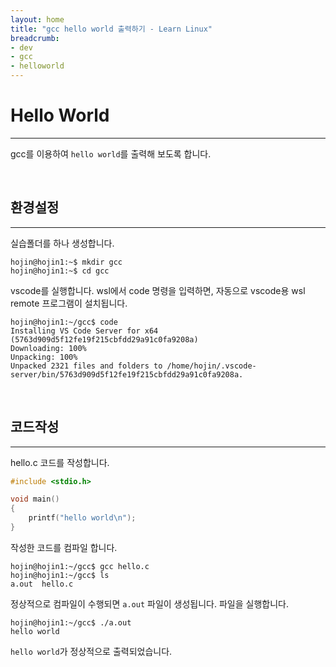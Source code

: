 ```yaml
---
layout: home
title: "gcc hello world 출력하기 - Learn Linux"
breadcrumb:
- dev
- gcc
- helloworld
---
```



# Hello World
---
gcc를 이용하여 `hello world`를 출력해 보도록 합니다.

<br>

## 환경설정
---
실습폴더를 하나 생성합니다.

```console
hojin@hojin1:~$ mkdir gcc
hojin@hojin1:~$ cd gcc
```

vscode를 실행합니다. 
wsl에서 code 명령을 입력하면, 자동으로 vscode용 wsl remote 프로그램이 설치됩니다.

```console
hojin@hojin1:~/gcc$ code
Installing VS Code Server for x64 (5763d909d5f12fe19f215cbfdd29a91c0fa9208a)
Downloading: 100%
Unpacking: 100%
Unpacked 2321 files and folders to /home/hojin/.vscode-server/bin/5763d909d5f12fe19f215cbfdd29a91c0fa9208a.
```

<br>

## 코드작성
---
hello.c 코드를 작성합니다.

```c
#include <stdio.h>

void main()
{
    printf("hello world\n");
}
```

작성한 코드를 컴파일 합니다.

```console
hojin@hojin1:~/gcc$ gcc hello.c
hojin@hojin1:~/gcc$ ls
a.out  hello.c
```

정상적으로 컴파일이 수행되면 `a.out` 파일이 생성됩니다. 파일을 실행합니다.

```console
hojin@hojin1:~/gcc$ ./a.out
hello world
```

`hello world`가 정상적으로 출력되었습니다.


